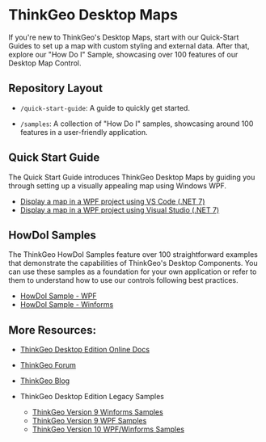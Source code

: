 # ThinkGeo Desktop Maps

If you're new to ThinkGeo's Desktop Maps, start with our Quick-Start Guides to set up a map with custom styling and external data. After that, explore our "How Do I" Sample, showcasing over 100 features of our Desktop Map Control.

## Repository Layout

- `/quick-start-guide`: A guide to quickly get started.

- `/samples`: A collection of "How Do I" samples, showcasing around 100 features in a user-friendly application.

## Quick Start Guide
The Quick Start Guide introduces ThinkGeo Desktop Maps by guiding you through setting up a visually appealing map using Windows WPF.

- [Display a map in a WPF project using VS Code (.NET 7)](https://gitlab.com/thinkgeo/public/thinkgeo-desktop-maps/-/tree/master/quick-start-guide/QuickStartGuide_WPF_VSCode?ref_type=heads)
- [Display a map in a WPF project using Visual Studio (.NET 7)](https://gitlab.com/thinkgeo/public/thinkgeo-desktop-maps/-/tree/master/quick-start-guide/QuickStartGuide_WPF_VS?ref_type=heads)

## HowDoI Samples

The ThinkGeo HowDoI Samples feature over 100 straightforward examples that demonstrate the capabilities of ThinkGeo's Desktop Components. You can use these samples as a foundation for your own application or refer to them to understand how to use our controls following best practices.

- [HowDoI Sample - WPF](https://gitlab.com/thinkgeo/public/thinkgeo-desktop-maps/-/tree/master/samples/wpf?ref_type=heads)
- [HowDoI Sample - Winforms](https://gitlab.com/thinkgeo/public/thinkgeo-desktop-maps/-/tree/master/samples/winforms?ref_type=heads)


## More Resources:
- [ThinkGeo Desktop Edition Online Docs](https://docs.thinkgeo.com/products/desktop-maps/quickstart-vs/)
    
- [ThinkGeo Forum](https://community.thinkgeo.com/c/thinkgeo-ui-for-desktop)
        
- [ThinkGeo Blog](https://www.thinkgeo.com/blog/) 

- ThinkGeo Desktop Edition Legacy Samples
   - [ThinkGeo Version 9 Winforms Samples](http://wiki.thinkgeo.com/wiki/map_suite_desktop_edition_all_samples)
   - [ThinkGeo Version 9 WPF Samples](http://wiki.thinkgeo.com/wiki/map_suite_wpf_desktop_edition_all_samples)
   - [ThinkGeo Version 10 WPF/Winforms Samples](https://gitlab.com/thinkgeo/public/thinkgeo-desktop-maps/-/tree/support/v10)
